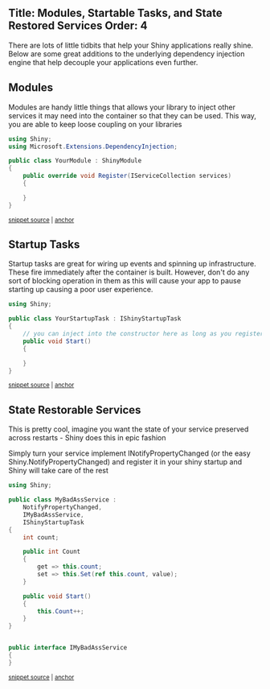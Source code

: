 Title: Modules, Startable Tasks, and State Restored Services
Order: 4
---

There are lots of little tidbits that help your Shiny applications really shine.  Below are some great additions to the underlying dependency injection engine that help decouple your applications even further.  

## Modules

Modules are handy little things that allows your library to inject other services it may need into the container so that they can be used.  This way, you are able to keep loose coupling on your libraries

<!-- snippet: YourModule.cs -->
<a id='snippet-YourModule.cs'></a>
```cs
using Shiny;
using Microsoft.Extensions.DependencyInjection;

public class YourModule : ShinyModule
{
    public override void Register(IServiceCollection services)
    {

    }
}
```
<sup><a href='/src/Snippets/YourModule.cs#L1-L10' title='File snippet `YourModule.cs` was extracted from'>snippet source</a> | <a href='#snippet-YourModule.cs' title='Navigate to start of snippet `YourModule.cs`'>anchor</a></sup>
<!-- endSnippet -->

## Startup Tasks

Startup tasks are great for wiring up events and spinning up infrastructure.  These fire immediately after the container is built.  However, don't do any sort of blocking operation in them as this will cause your app to pause starting up causing a poor user experience.

<!-- snippet: YourStartupTask.cs -->
<a id='snippet-YourStartupTask.cs'></a>
```cs
using Shiny;

public class YourStartupTask : IShinyStartupTask
{
    // you can inject into the constructor here as long as you register the service in the startup
    public void Start()
    {

    }
}
```
<sup><a href='/src/Snippets/YourStartupTask.cs#L1-L10' title='File snippet `YourStartupTask.cs` was extracted from'>snippet source</a> | <a href='#snippet-YourStartupTask.cs' title='Navigate to start of snippet `YourStartupTask.cs`'>anchor</a></sup>
<!-- endSnippet -->

## State Restorable Services

This is pretty cool, imagine you want the state of your service preserved across restarts - Shiny does this in epic fashion

Simply turn your service implement INotifyPropertyChanged (or the easy Shiny.NotifyPropertyChanged) and register it in your shiny startup and Shiny will take care of the rest

<!-- snippet: RestorableServices.cs -->
<a id='snippet-RestorableServices.cs'></a>
```cs
using Shiny;

public class MyBadAssService :
    NotifyPropertyChanged,
    IMyBadAssService,
    IShinyStartupTask
{
    int count;

    public int Count
    {
        get => this.count;
        set => this.Set(ref this.count, value);
    }

    public void Start()
    {
        this.Count++;
    }
}


public interface IMyBadAssService
{
}
```
<sup><a href='/src/Snippets/RestorableServices.cs#L1-L25' title='File snippet `RestorableServices.cs` was extracted from'>snippet source</a> | <a href='#snippet-RestorableServices.cs' title='Navigate to start of snippet `RestorableServices.cs`'>anchor</a></sup>
<!-- endSnippet -->

